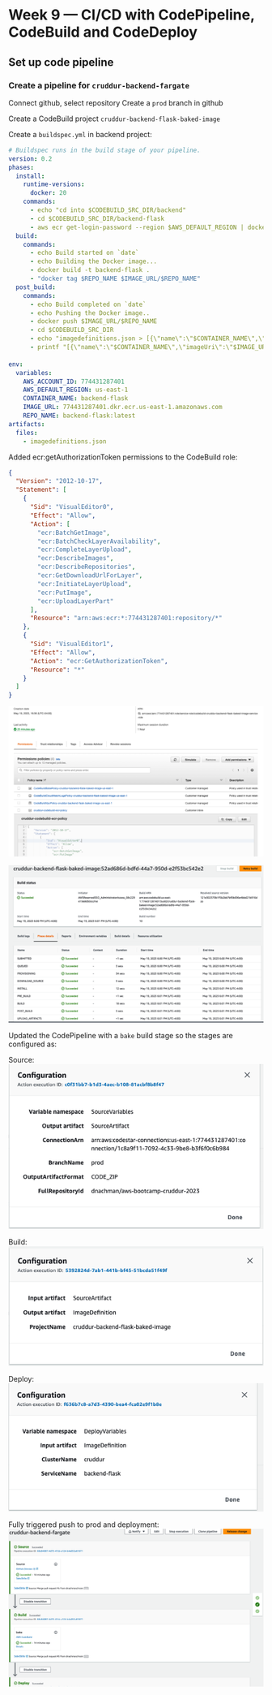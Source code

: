 # Week 9 — CI/CD with CodePipeline, CodeBuild and CodeDeploy

## Set up code pipeline

### Create a pipeline for `cruddur-backend-fargate`

Connect github, select repository
Create a `prod` branch in github

Create a CodeBuild project `cruddur-backend-flask-baked-image`

Create a `buildspec.yml` in backend project:

```yaml
# Buildspec runs in the build stage of your pipeline.
version: 0.2
phases:
  install:
    runtime-versions:
      docker: 20
    commands:
      - echo "cd into $CODEBUILD_SRC_DIR/backend"
      - cd $CODEBUILD_SRC_DIR/backend-flask
      - aws ecr get-login-password --region $AWS_DEFAULT_REGION | docker login --username AWS --password-stdin $IMAGE_URL
  build:
    commands:
      - echo Build started on `date`
      - echo Building the Docker image...
      - docker build -t backend-flask .
      - "docker tag $REPO_NAME $IMAGE_URL/$REPO_NAME"
  post_build:
    commands:
      - echo Build completed on `date`
      - echo Pushing the Docker image..
      - docker push $IMAGE_URL/$REPO_NAME
      - cd $CODEBUILD_SRC_DIR
      - echo "imagedefinitions.json > [{\"name\":\"$CONTAINER_NAME\",\"imageUri\":\"$IMAGE_URL/$REPO_NAME\"}]" > imagedefinitions.json
      - printf "[{\"name\":\"$CONTAINER_NAME\",\"imageUri\":\"$IMAGE_URL/$REPO_NAME\"}]" > imagedefinitions.json

env:
  variables:
    AWS_ACCOUNT_ID: 774431287401
    AWS_DEFAULT_REGION: us-east-1
    CONTAINER_NAME: backend-flask
    IMAGE_URL: 774431287401.dkr.ecr.us-east-1.amazonaws.com
    REPO_NAME: backend-flask:latest
artifacts:
  files:
    - imagedefinitions.json
```

Added ecr:getAuthorizationToken permissions to the CodeBuild role:

```json
{
  "Version": "2012-10-17",
  "Statement": [
    {
      "Sid": "VisualEditor0",
      "Effect": "Allow",
      "Action": [
        "ecr:BatchGetImage",
        "ecr:BatchCheckLayerAvailability",
        "ecr:CompleteLayerUpload",
        "ecr:DescribeImages",
        "ecr:DescribeRepositories",
        "ecr:GetDownloadUrlForLayer",
        "ecr:InitiateLayerUpload",
        "ecr:PutImage",
        "ecr:UploadLayerPart"
      ],
      "Resource": "arn:aws:ecr:*:774431287401:repository/*"
    },
    {
      "Sid": "VisualEditor1",
      "Effect": "Allow",
      "Action": "ecr:GetAuthorizationToken",
      "Resource": "*"
    }
  ]
}
```

![](assets/wk9/codebuild-policy-ecr.png)

![](assets/wk9/crud-back-build-success.png)

Updated the CodePipeline with a `bake` build stage so the stages are configured as:

Source:
![](assets/wk9/pipeline-source.png)

Build:
![](assets/wk9/pipeline-build.png)

Deploy:
![](assets/wk9/pipeline-deploy.png)

Fully triggered push to prod and deployment:
![](assets/wk9/codebuild-success.png)
